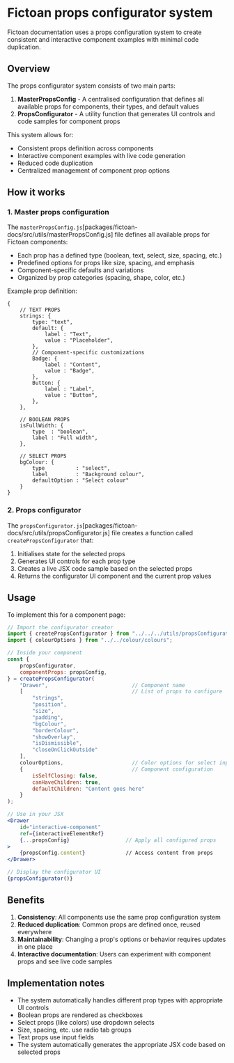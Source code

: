 # Fictoan props configurator system

Fictoan documentation uses a props configuration system to create consistent and interactive component examples with minimal code duplication.

## Overview

The props configurator system consists of two main parts:

1. **MasterPropsConfig** - A centralised configuration that defines all available props for components, their types, 
   and default values
2. **PropsConfigurator** - A utility function that generates UI controls and code samples for component props

This system allows for:
- Consistent props definition across components
- Interactive component examples with live code generation
- Reduced code duplication
- Centralized management of component prop options

## How it works

### 1. Master props configuration

The `masterPropsConfig.js`[packages/fictoan-docs/src/utils/masterPropsConfig.js] file defines all available props for Fictoan components:

- Each prop has a defined type (boolean, text, select, size, spacing, etc.)
- Predefined options for props like size, spacing, and emphasis
- Component-specific defaults and variations
- Organized by prop categories (spacing, shape, color, etc.)

Example prop definition:
```jsonc
{
    // TEXT PROPS
    strings: {
        type: "text",
        default: {
            label : "Text",
            value : "Placeholder",
        },
        // Component-specific customizations
        Badge: {
            label : "Content",
            value : "Badge",
        },
        Button: {
            label : "Label",
            value : "Button",
        },
    },
    
    // BOOLEAN PROPS
    isFullWidth: {
        type  : "boolean",
        label : "Full width",
    },
    
    // SELECT PROPS
    bgColour: {
        type          : "select",
        label         : "Background colour",
        defaultOption : "Select colour"
    }
}
```

### 2. Props configurator

The `propsConfigurator.js`[packages/fictoan-docs/src/utils/propsConfigurator.js] file creates a function called `createPropsConfigurator` that:

1. Initialises state for the selected props
2. Generates UI controls for each prop type
3. Creates a live JSX code sample based on the selected props
4. Returns the configurator UI component and the current prop values

## Usage

To implement this for a component page:

```jsx
// Import the configurator creator
import { createPropsConfigurator } from "../../../utils/propsConfigurator";
import { colourOptions } from "../../colour/colours";

// Inside your component
const {
    propsConfigurator,
    componentProps: propsConfig,
} = createPropsConfigurator(
    "Drawer",                           // Component name
    [                                   // List of props to configure
        "strings", 
        "position", 
        "size", 
        "padding",
        "bgColour",
        "borderColour",
        "showOverlay",
        "isDismissible",
        "closeOnClickOutside"
    ],
    colourOptions,                      // Color options for select inputs
    {                                   // Component configuration
        isSelfClosing: false,
        canHaveChildren: true,
        defaultChildren: "Content goes here"
    }
);

// Use in your JSX
<Drawer
    id="interactive-component"
    ref={interactiveElementRef}
    {...propsConfig}                  // Apply all configured props
>
    {propsConfig.content}             // Access content from props
</Drawer>

// Display the configurator UI
{propsConfigurator()}
```

## Benefits

1. **Consistency**: All components use the same prop configuration system
2. **Reduced duplication**: Common props are defined once, reused everywhere
3. **Maintainability**: Changing a prop's options or behavior requires updates in one place
4. **Interactive documentation**: Users can experiment with component props and see live code samples

## Implementation notes

- The system automatically handles different prop types with appropriate UI controls
- Boolean props are rendered as checkboxes
- Select props (like colors) use dropdown selects
- Size, spacing, etc. use radio tab groups
- Text props use input fields
- The system automatically generates the appropriate JSX code based on selected props
